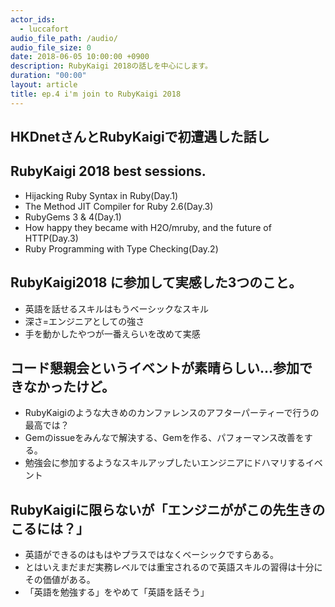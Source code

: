```yaml
---
actor_ids:
  - luccafort
audio_file_path: /audio/
audio_file_size: 0
date: 2018-06-05 10:00:00 +0900
description: RubyKaigi 2018の話しを中心にします。
duration: "00:00"
layout: article
title: ep.4 i'm join to RubyKaigi 2018
---
```


## HKDnetさんとRubyKaigiで初遭遇した話し

## RubyKaigi 2018 best sessions.
  - Hijacking Ruby Syntax in Ruby(Day.1)
  - The Method JIT Compiler for Ruby 2.6(Day.3)
  - RubyGems 3 & 4(Day.1)
  - How happy they became with H2O/mruby, and the future of HTTP(Day.3)
  - Ruby Programming with Type Checking(Day.2)


## RubyKaigi2018 に参加して実感した3つのこと。
  - 英語を話せるスキルはもうベーシックなスキル
  - 深さ=エンジニアとしての強さ
  - 手を動かしたやつが一番えらいを改めて実感

## コード懇親会というイベントが素晴らしい…参加できなかったけど。
  - RubyKaigiのような大きめのカンファレンスのアフターパーティーで行うの最高では？
  - Gemのissueをみんなで解決する、Gemを作る、パフォーマンス改善をする。
  - 勉強会に参加するようなスキルアップしたいエンジニアにドハマリするイベント

## RubyKaigiに限らないが「エンジニががこの先生きのこるには？」
  - 英語ができるのはもはやプラスではなくベーシックですらある。
  - とはいえまだまだ実務レベルでは重宝されるので英語スキルの習得は十分にその価値がある。
  - 「英語を勉強する」をやめて「英語を話そう」